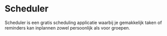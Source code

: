 # Scheduler
Scheduler is een gratis scheduling applicatie waarbij je gemakkelijk taken of reminders kan inplannen zowel persoonlijk als voor groepen.

